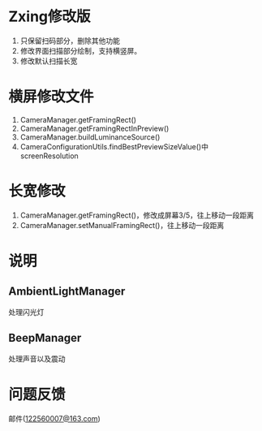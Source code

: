 # Zxing修改版
1. 只保留扫码部分，删除其他功能
2. 修改界面扫描部分绘制，支持横竖屏。
3. 修改默认扫描长宽

# 横屏修改文件
1. CameraManager.getFramingRect()
2. CameraManager.getFramingRectInPreview()
3. CameraManager.buildLuminanceSource()
4. CameraConfigurationUtils.findBestPreviewSizeValue()中screenResolution

# 长宽修改
1. CameraManager.getFramingRect()，修改成屏幕3/5，往上移动一段距离
2. CameraManager.setManualFramingRect()，往上移动一段距离

# 说明
## AmbientLightManager
处理闪光灯

## BeepManager
处理声音以及震动

# 问题反馈
邮件(122560007@163.com)